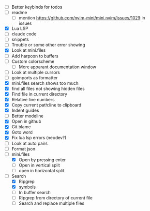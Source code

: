 - [ ] Better keybinds for todos
- [ ] readme
    - [ ] mention https://github.com/nvim-mini/mini.nvim/issues/1029 in issues
- [x] Lua LSP
- [ ] claude code
- [ ] snippets
- [ ] Trouble or some other error showing
- [x] Look at mini.files
- [ ] Add harpoon to buffers
- [ ] Custom colorscheme
    - [ ] More apparant documentation window
- [ ] Look at multiple cursors
- [ ] goimports as formatter
- [x] mini.files search shows too much
- [x] find all files not showing hidden files
- [x] Find file in current directory
- [x] Relative line numbers
- [x] Copy current path:line to clipboard
- [x] Indent guides
- [ ] Better modeline
- [x] Open in github
- [x] Git blame
- [x] Goto word
- [x] Fix lua lsp errors (neodev?)
- [ ] Look at auto pairs
- [ ] Format json
- [ ] mini.files
    - [x] Open by pressing enter
    - [ ] Open in vertical split
    - [ ] open in horizontal split
- [ ] Search
    - [x] Ripgrep
    - [x] symbols
    - [ ] In buffer search
    - [ ] Ripgrep from directory of current file
    - [ ] Search and replace multiple files
